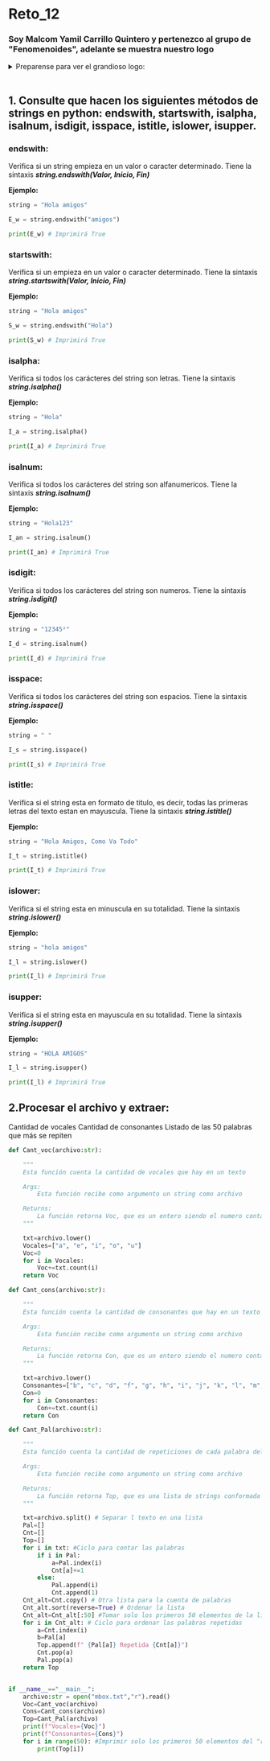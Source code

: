 # Reto_12

### Soy Malcom Yamil Carrillo Quintero y pertenezco al grupo de "Fenomenoides", adelante se muestra nuestro logo
<details><summary>Preparense para ver el grandioso logo: </summary><p>
<div align='center'>
<figure> <img src="https://i.postimg.cc/NFbwf57S/logo-def.png" alt="Defensa Civil" width="400" height="auto"/></br>
<figcaption><b> "somos programadores, no diseñadores" </b></figcaption></figure>
</div>
</p></details><br>

## 1. Consulte que hacen los siguientes métodos de strings en python: endswith, startswith, isalpha, isalnum, isdigit, isspace, istitle, islower, isupper.

### endswith:
Verifica si un string empieza en un valor o caracter determinado. Tiene la sintaxis ***string.endswith(Valor, Inicio, Fin)***

**Ejemplo:**

```python
string = "Hola amigos"

E_w = string.endswith("amigos")

print(E_w) # Imprimirá True
```


### startswith:
Verifica si un empieza en un valor o caracter determinado. Tiene la sintaxis ***string.startswith(Valor, Inicio, Fin)***


**Ejemplo:**

```python
string = "Hola amigos"

S_w = string.endswith("Hola")

print(S_w) # Imprimirá True
```

### isalpha:
Verifica si todos los carácteres del string son letras. Tiene la sintaxis ***string.isalpha()***

**Ejemplo:**

```python
string = "Hola"

I_a = string.isalpha()

print(I_a) # Imprimirá True
```

### isalnum:
Verifica si todos los carácteres del string son alfanumericos. Tiene la sintaxis ***string.isalnum()***

**Ejemplo:**

```python
string = "Hola123"

I_an = string.isalnum()

print(I_an) # Imprimirá True
```

### isdigit:
Verifica si todos los carácteres del string son numeros. Tiene la sintaxis ***string.isdigit()***

**Ejemplo:**

```python
string = "12345²"

I_d = string.isalnum()

print(I_d) # Imprimirá True
```

### isspace:
Verifica si todos los carácteres del string son espacios. Tiene la sintaxis ***string.isspace()***

**Ejemplo:**

```python
string = " "

I_s = string.isspace()

print(I_s) # Imprimirá True
```

### istitle:
Verifica si el string esta en formato de titulo, es decir, todas las primeras letras del texto estan en mayuscula. Tiene la sintaxis ***string.istitle()***

**Ejemplo:**

```python
string = "Hola Amigos, Como Va Todo"

I_t = string.istitle()

print(I_t) # Imprimirá True
```

### islower:
Verifica si el string esta en minuscula en su totalidad. Tiene la sintaxis ***string.islower()***

**Ejemplo:**

```python
string = "hola amigos"

I_l = string.islower()

print(I_l) # Imprimirá True
```

### isupper:
Verifica si el string esta en mayuscula en su totalidad. Tiene la sintaxis ***string.isupper()***

**Ejemplo:**

```python
string = "HOLA AMIGOS"

I_l = string.isupper()

print(I_l) # Imprimirá True
```


## 2.Procesar el archivo y extraer:

Cantidad de vocales
Cantidad de consonantes
Listado de las 50 palabras que más se repiten

```python
def Cant_voc(archivo:str):

    """
    Esta función cuenta la cantidad de vocales que hay en un texto

    Args:
        Esta función recibe como argumento un string como archivo

    Returns:
        La función retorna Voc, que es un entero siendo el numero contado por la función  
    """

    txt=archivo.lower()
    Vocales=["a", "e", "i", "o", "u"]
    Voc=0
    for i in Vocales:
        Voc+=txt.count(i)
    return Voc

def Cant_cons(archivo:str):

    """
    Esta función cuenta la cantidad de consonantes que hay en un texto

    Args:
        Esta función recibe como argumento un string como archivo

    Returns:
        La función retorna Con, que es un entero siendo el numero contado por la función  
    """

    txt=archivo.lower()
    Consonantes=["b", "c", "d", "f", "g", "h", "i", "j", "k", "l", "m", "n", "p", "q", "r", "s", "t", "v", "w", "x", "y", "z"]
    Con=0
    for i in Consonantes:
        Con+=txt.count(i)
    return Con

def Cant_Pal(archivo:str):

    """
    Esta función cuenta la cantidad de repeticiones de cada palabra del texto

    Args:
        Esta función recibe como argumento un string como archivo

    Returns:
        La función retorna Top, que es una lista de strings conformada por las palabras y orden de mayor a menor reparación  
    """

    txt=archivo.split() # Separar l texto en una lista
    Pal=[]
    Cnt=[]
    Top=[]
    for i in txt: #Ciclo para contar las palabras
        if i in Pal:
            a=Pal.index(i)
            Cnt[a]+=1
        else:
            Pal.append(i)
            Cnt.append(1)
    Cnt_alt=Cnt.copy() # Otra lista para la cuenta de palabras
    Cnt_alt.sort(reverse=True) # Ordenar la lista
    Cnt_alt=Cnt_alt[:50] #Tomar solo los primeros 50 elementos de la lista
    for i in Cnt_alt: # Ciclo para ordenar las palabras repetidas
        a=Cnt.index(i)
        b=Pal[a]
        Top.append(f" {Pal[a]} Repetida {Cnt[a]}")
        Cnt.pop(a)
        Pal.pop(a)
    return Top


if __name__=="__main__":
    archivo:str = open("mbox.txt","r").read()
    Voc=Cant_voc(archivo)
    Cons=Cant_cons(archivo)
    Top=Cant_Pal(archivo)
    print(f"Vocales={Voc}")
    print(f"Consonantes={Cons}")
    for i in range(50): #Imprimir solo los primeros 50 elementos del "ranking"
        print(Top[i])
```



